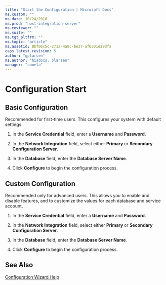 ```yaml
---
title: "Start the Configuration | Microsoft Docs"
ms.custom: ""
ms.date: 10/24/2016
ms.prod: "host-integration-server"
ms.reviewer: ""
ms.suite: ""
ms.tgt_pltfrm: ""
ms.topic: "article"
ms.assetid: 8bf06c5c-271a-4a8c-be37-af6301e293fa
caps.latest.revision: 5
author: "gplarsen"
ms.author: "hisdocs; plarsen"
manager: "anneta"
---
```

# Configuration Start
  
## Basic Configuration
 Recommended for first-time users. This configures your system with default settings.  
  
1.  In the **Service Credential** field, enter a **Username** and **Password**.  

1.  In the **Network Integration** field, select either **Primary** or **Secondary Configuration Server**.  

1.  In the **Database** field, enter the **Database Server Name**.  

1.  Click **Configure** to begin the configuration process.  
  
## Custom Configuration
 Recommended only for advanced users. This allows you to enable and disable features, and to customize the values for each database and service account.  
  
1.  In the **Service Credential** field, enter a **Username** and **Password**.  

1.  In the **Network Integration** field, select either **Primary** or **Secondary Configuration Server**.  

1.  In the **Database** field, enter the **Database Server Name**.  

1.  Click **Configure** to begin the configuration process.  
  
## See Also  
 [Configuration Wizard Help](../install-and-config-guides/configuration-wizard-help2.md)